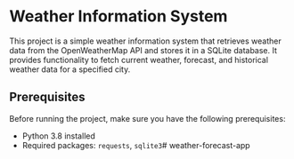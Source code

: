 # Weather Information System

This project is a simple weather information system that retrieves weather data from the OpenWeatherMap API and stores it in a SQLite database. It provides functionality to fetch current weather, forecast, and historical weather data for a specified city.

## Prerequisites

Before running the project, make sure you have the following prerequisites:

- Python 3.8 installed
- Required packages: `requests`, `sqlite3`# weather-forecast-app
